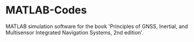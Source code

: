 # MATLAB-Codes
MATLAB simulation software for the book 'Principles of GNSS, Inertial, and Multisensor Integrated Navigation Systems, 2nd edition'.
